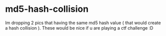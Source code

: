 # md5-hash-collision

Im dropping 2 pics that having the same md5 hash value ( that would create a hash collision ). These would be nice if u are playing a ctf challenge :D 
